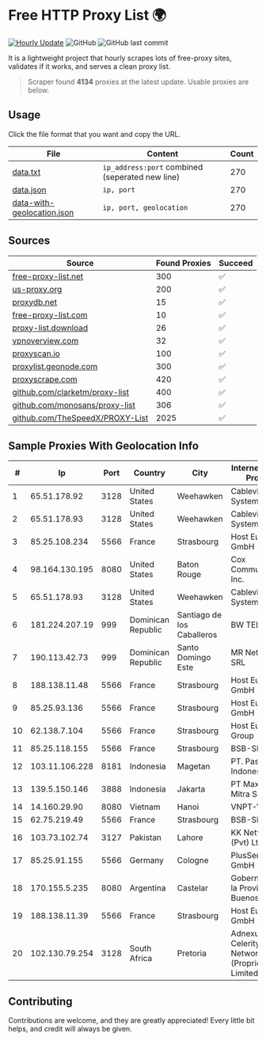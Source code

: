 
# Free HTTP Proxy List 🌍

[![Hourly Update](https://github.com/mertguvencli/http-proxy-list/actions/workflows/main.yml/badge.svg?branch=main)](https://github.com/mertguvencli/http-proxy-list/actions/workflows/main.yml)
![GitHub](https://img.shields.io/github/license/mertguvencli/http-proxy-list)
![GitHub last commit](https://img.shields.io/github/last-commit/mertguvencli/http-proxy-list)

It is a lightweight project that hourly scrapes lots of free-proxy sites, validates if it works, and serves a clean proxy list.


> Scraper found **4134** proxies at the latest update. Usable proxies are below.

## Usage

Click the file format that you want and copy the URL.


|File|Content|Count|
|----|-------|-----|
|[data.txt](https://raw.githubusercontent.com/mertguvencli/http-proxy-list/main/proxy-list/data.txt)|`ip_address:port` combined (seperated new line)|270|
|[data.json](https://raw.githubusercontent.com/mertguvencli/http-proxy-list/main/proxy-list/data.json)|`ip, port`|270|
|[data-with-geolocation.json](https://raw.githubusercontent.com/mertguvencli/http-proxy-list/main/proxy-list/data-with-geolocation.json)|`ip, port, geolocation`|270|

## Sources

|Source|Found Proxies|Succeed|
|------|-------------|-------|
|[free-proxy-list.net](https://free-proxy-list.net)|300|✅|
|[us-proxy.org](https://www.us-proxy.org)|200|✅|
|[proxydb.net](http://proxydb.net)|15|✅|
|[free-proxy-list.com](https://free-proxy-list.com/?page=&port=&type%5B%5D=http&type%5B%5D=https&up_time=0&search=Search)|10|✅|
|[proxy-list.download](https://www.proxy-list.download/HTTP)|26|✅|
|[vpnoverview.com](https://vpnoverview.com/privacy/anonymous-browsing/free-proxy-servers)|32|✅|
|[proxyscan.io](https://www.proxyscan.io)|100|✅|
|[proxylist.geonode.com](https://proxylist.geonode.com/api/proxy-list?limit=300&page=1&sort_by=lastChecked&sort_type=desc&protocols=http,https)|300|✅|
|[proxyscrape.com](https://api.proxyscrape.com/v2/?request=displayproxies&protocol=http&timeout=10000&country=all&ssl=all&anonymity=all)|420|✅|
|[github.com/clarketm/proxy-list](https://raw.githubusercontent.com/clarketm/proxy-list/master/proxy-list-raw.txt)|400|✅|
|[github.com/monosans/proxy-list](https://raw.githubusercontent.com/monosans/proxy-list/main/proxies/http.txt)|306|✅|
|[github.com/TheSpeedX/PROXY-List](https://raw.githubusercontent.com/TheSpeedX/PROXY-List/master/http.txt)|2025|✅|


## Sample Proxies With Geolocation Info

|#|Ip|Port|Country|City|Internet Service Provider|
|-|--|----|-------|----|-------------------------|
|1|65.51.178.92|3128|United States|Weehawken|Cablevision Systems Corp.|
|2|65.51.178.93|3128|United States|Weehawken|Cablevision Systems Corp.|
|3|85.25.108.234|5566|France|Strasbourg|Host Europe GmbH|
|4|98.164.130.195|8080|United States|Baton Rouge|Cox Communications Inc.|
|5|65.51.178.93|3128|United States|Weehawken|Cablevision Systems Corp.|
|6|181.224.207.19|999|Dominican Republic|Santiago de los Caballeros|BW TELECOM|
|7|190.113.42.73|999|Dominican Republic|Santo Domingo Este|MR Networking, SRL|
|8|188.138.11.48|5566|France|Strasbourg|Host Europe GmbH|
|9|85.25.93.136|5566|France|Strasbourg|Host Europe GmbH|
|10|62.138.7.104|5566|France|Strasbourg|Host Europe Group|
|11|85.25.118.155|5566|France|Strasbourg|BSB-SERVICE|
|12|103.11.106.228|8181|Indonesia|Magetan|PT. Pascal Indonesia|
|13|139.5.150.146|3888|Indonesia|Jakarta|PT Maxindo Mitra Solusi|
|14|14.160.29.90|8080|Vietnam|Hanoi|VNPT-VNNIC|
|15|62.75.219.49|5566|France|Strasbourg|BSB-SERVICE|
|16|103.73.102.74|3127|Pakistan|Lahore|KK Networks (Pvt) Ltd|
|17|85.25.91.155|5566|Germany|Cologne|PlusServer GmbH|
|18|170.155.5.235|8080|Argentina|Castelar|Gobernacion de la Provincia de Buenos Aires|
|19|188.138.11.39|5566|France|Strasbourg|Host Europe GmbH|
|20|102.130.79.254|3128|South Africa|Pretoria|Adnexus Celerity Networks (Proprietary) Limited|



## Contributing

Contributions are welcome, and they are greatly appreciated! Every
little bit helps, and credit will always be given.

